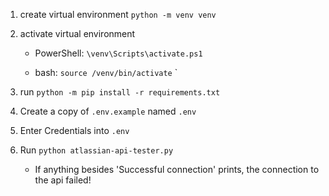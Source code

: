 1. create virtual environment 
```python -m venv venv```
2. activate virtual environment 
    - PowerShell: ```\venv\Scripts\activate.ps1``` 
 
    - bash: ```source /venv/bin/activate```
`
3. run
```python -m pip install -r requirements.txt```
4. Create a copy of `.env.example` named `.env`
5. Enter Credentials into `.env`
6. Run `python atlassian-api-tester.py`

    - If anything besides 'Successful connection' prints, the connection to the api failed!
